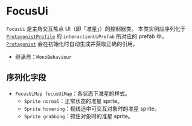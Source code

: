 # FocusUi

`FocusUi` 是主角交互焦点 UI（即「准星」）的控制器类。
本类实例应序列化于 [`ProtagonistProfile`](ProtagonistProfile.md) 的 `interactionUiPrefab` 所对应的 prefab 中，[`Protagonist`](Protagonist.md) 会在初始化时自动生成并获取正确的引用。

- 继承自：`MonoBehaviour`

## 序列化字段

- `FocusUiMap focusUiMap`：各状态下准星的样式。
	- `Sprite normal`：正常状态的准星 sprite。
	- `Sprite hovering`：视线选中可交互对象时的准星 sprite。
	- `Sprite grabbing`：抓住对象时的准星 sprite。